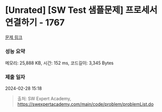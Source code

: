 # [Unrated] [SW Test 샘플문제] 프로세서 연결하기 - 1767 

[문제 링크](https://swexpertacademy.com/main/code/problem/problemDetail.do?contestProbId=AV4suNtaXFEDFAUf) 

### 성능 요약

메모리: 25,888 KB, 시간: 152 ms, 코드길이: 3,345 Bytes

### 제출 일자

2024-02-28 15:18



> 출처: SW Expert Academy, https://swexpertacademy.com/main/code/problem/problemList.do